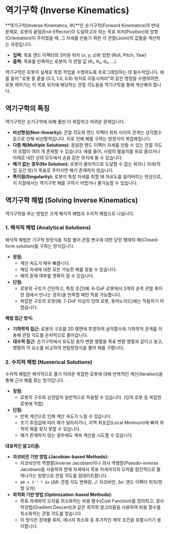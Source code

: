 # 역기구학 (Inverse Kinematics)

**역기구학(Inverse Kinematics, IK)**은 순기구학(Forward Kinematics)의 반대 문제로, 로봇의 끝점(End-Effector)이 도달하고자 하는 목표 위치(Position)와 방향(Orientation)이 주어졌을 때, 그 자세를 만들기 위한 각 관절(Joint)의 값들을 계산하는 과정입니다.

- **입력:** 목표 엔드 이펙터의 3차원 위치 (x, y, z)와 방향 (Roll, Pitch, Yaw)
- **출력:** 목표를 만족하는 로봇의 각 관절 값 (θ₁, θ₂, d₃, ...)

역기구학은 로봇이 실제로 특정 작업을 수행하도록 프로그래밍하는 데 필수적입니다. 예를 들어 "로봇 팔 끝을 (0.5, 1.0, 0.8) 위치로 이동시켜라"와 같은 명령을 수행하려면, 로봇 제어기는 이 목표 위치에 해당하는 관절 각도들을 역기구학을 통해 계산해야 합니다.

## 역기구학의 특징

역기구학은 순기구학에 비해 훨씬 더 복잡하고 어려운 문제입니다.

- **비선형성(Non-linearity):** 관절 각도와 엔드 이펙터 위치 사이의 관계는 삼각함수 등으로 인해 비선형적입니다. 이로 인해 해를 구하는 방정식이 복잡해집니다.
- **다중 해(Multiple Solutions):** 동일한 엔드 이펙터 자세를 만들 수 있는 관절 각도의 조합이 여러 개 존재할 수 있습니다. 예를 들어, 사람의 팔꿈치를 위로 올리거나 아래로 내린 상태 모두에서 손을 같은 위치에 둘 수 있습니다.
- **해가 없는 경우(No Solution):** 로봇이 물리적으로 도달할 수 없는 위치나 자세(작업 공간 밖)가 목표로 주어지면 해가 존재하지 않습니다.
- **특이점(Singularity):** 로봇이 특정 자세를 취할 때 자유도를 잃어버리는 현상으로, 이 지점에서는 역기구학 해를 구하기 어렵거나 불가능할 수 있습니다.

## 역기구학 해법 (Solving Inverse Kinematics)

역기구학을 푸는 방법은 크게 해석적 해법과 수치적 해법으로 나뉩니다.

### 1. 해석적 해법 (Analytical Solutions)

해석적 해법은 기구학 방정식을 직접 풀어 관절 변수에 대한 닫힌 형태의 해(Closed-form solution)를 구하는 방식입니다.

- **장점:**
  - 계산 속도가 매우 빠릅니다.
  - 해당 자세에 대한 모든 가능한 해를 찾을 수 있습니다.
  - 해의 존재 여부를 명확히 알 수 있습니다.
- **단점:**
  - 로봇의 구조가 간단하고, 특정 조건(예: 6-DoF 로봇에서 3개의 손목 관절 축이 한 점에서 만나는 경우)을 만족할 때만 적용 가능합니다.
  - 복잡한 구조의 로봇(예: 7-DoF 이상의 잉여 로봇, 휴머노이드)에는 적용하기 어렵습니다.

**해법 접근 방식:**
- **기하학적 접근:** 로봇의 구조를 2D 평면에 투영하여 삼각함수와 기하학적 관계를 이용해 관절 각도를 순차적으로 풀어갑니다.
- **대수적 접근:** 순기구학에서 유도된 동차 변환 행렬을 목표 변환 행렬과 같다고 놓고, 행렬의 각 요소를 비교하여 연립방정식을 풀어 해를 구합니다.

### 2. 수치적 해법 (Numerical Solutions)

수치적 해법은 해석적으로 풀기 어려운 복잡한 로봇에 대해 반복적인 계산(Iteration)을 통해 근사 해를 찾는 방식입니다.

- **장점:**
  - 로봇의 구조와 상관없이 일반적으로 적용할 수 있습니다. (잉여 로봇 등 복잡한 로봇에 적합)
- **단점:**
  - 반복 계산으로 인해 계산 속도가 느릴 수 있습니다.
  - 초기 추정값에 따라 해가 달라지거나, 지역 최솟값(Local Minimum)에 빠져 최적의 해를 찾지 못할 수 있습니다.
  - 해가 존재하지 않는 경우에도 계속 계산을 시도할 수 있습니다.

**대표적인 알고리즘:**
- **자코비안 기반 방법 (Jacobian-based Methods):**
  - 자코비안의 역행렬(Inverse Jacobian)이나 의사 역행렬(Pseudo-inverse Jacobian)을 사용하여 현재 자세에서 목표 자세까지의 오차를 점진적으로 줄여나가는 방향으로 관절 각도를 업데이트합니다.
  - `Δθ = J⁻¹ * Δx` (Δθ: 관절 각도 변화량, J: 자코비안, Δx: 엔드 이펙터 위치/방향 오차)
- **최적화 기반 방법 (Optimization-based Methods):**
  - 목표 자세와의 오차를 최소화하는 비용 함수(Cost Function)를 정의하고, 경사 하강법(Gradient Descent)과 같은 최적화 알고리즘을 사용하여 비용 함수를 최소화하는 관절 각도를 찾습니다.
  - 이 방식은 장애물 회피, 에너지 최소화 등 추가적인 제약 조건을 포함시키기 용이합니다.
